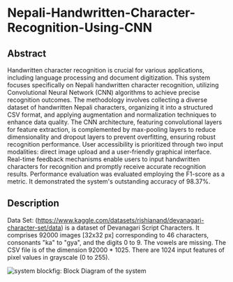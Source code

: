 # Nepali-Handwritten-Character-Recognition-Using-CNN

## Abstract
Handwritten character recognition is crucial for various applications, including
language processing and document digitization. This system focuses specifically on
Nepali handwritten character recognition, utilizing Convolutional Neural Network
(CNN) algorithms to achieve precise recognition outcomes. The methodology
involves collecting a diverse dataset of handwritten Nepali characters, organizing it
into a structured CSV format, and applying augmentation and normalization
techniques to enhance data quality. The CNN architecture, featuring convolutional
layers for feature extraction, is complemented by max-pooling layers to reduce
dimensionality and dropout layers to prevent overfitting, ensuring robust recognition
performance.
User accessibility is prioritized through two input modalities: direct image upload and
a user-friendly graphical interface. Real-time feedback mechanisms enable users to
input handwritten characters for recognition and promptly receive accurate
recognition results. Performance evaluation was evaluated employing the F1-score as a
metric. It demonstrated the system's outstanding accuracy of 98.37%.

## Description
Data Set: (https://www.kaggle.com/datasets/rishianand/devanagari-character-set/data) is a dataset of Devanagari Script Characters. It comprises 92000 images [32x32 px] corresponding to 46 characters, consonants "ka" to "gya", and the digits 0 to 9. The vowels are missing. The CSV file is of the dimension 92000 * 1025. There are 1024 input features of pixel values in grayscale (0 to 255). 

![system block](https://github.com/Samiikshyaa/NepaliHandwrittenCharacterRecognition/assets/98102213/b032d5f3-3c12-4ecb-bcdb-47d0dfd715be)fig: Block Diagram of the system
